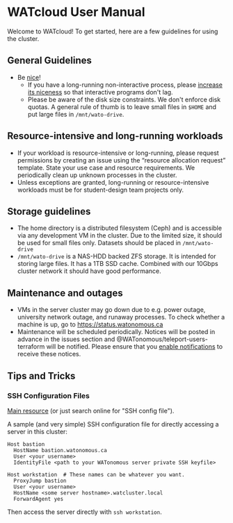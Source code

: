 # WATcloud User Manual

Welcome to WATcloud! To get started, here are a few guidelines for using the cluster.

## General Guidelines

- Be [nice](https://man7.org/linux/man-pages/man2/nice.2.html)!
  - If you have a long-running non-interactive process, please [increase its niceness](https://www.tecmint.com/set-linux-process-priority-using-nice-and-renice-commands/) so that interactive programs don't lag.
  - Please be aware of the disk size constraints. We don't enforce disk quotas. A general rule of thumb is to leave small files in `$HOME` and put large files in `/mnt/wato-drive`.

## Resource-intensive and long-running workloads

- If your workload is resource-intensive or long-running, please request permissions by creating an issue using the “resource allocation request” template. State your use case and resource requirements. We periodically clean up unknown processes in the cluster.
- Unless exceptions are granted, long-running or resource-intensive workloads must be for student-design team projects only.

## Storage guidelines

- The home directory is a distributed filesystem (Ceph) and is accessible via any development VM in the cluster. Due to the limited size, it should be used for small files only. Datasets should be placed in `/mnt/wato-drive`
- `/mnt/wato-drive` is a NAS-HDD backed ZFS storage. It is intended for storing large files. It has a 1TB SSD cache. Combined with our 10Gbps cluster network it should have good performance.

## Maintenance and outages

- VMs in the server cluster may go down due to e.g. power outage, university network outage, and runaway processes. To check whether a machine is up, go to https://status.watonomous.ca
- Maintenance will be scheduled periodically. Notices will be posted in advance in the issues section and @WATonomous/teleport-users-terraform will be notified. Please ensure that you [enable notifications](https://docs.github.com/en/account-and-profile/managing-subscriptions-and-notifications-on-github/setting-up-notifications/configuring-notifications) to receive these notices.

## Tips and Tricks

### SSH Configuration Files

[Main resource](https://www.ssh.com/academy/ssh/config) (or just search online for "SSH config file").

A sample (and very simple) SSH configuration file for directly accessing a server in this cluster:

```ssh
Host bastion
  HostName bastion.watonomous.ca
  User <your username>
  IdentityFile <path to your WATonomous server private SSH keyfile>

Host workstation  # These names can be whatever you want.
  ProxyJump bastion
  User <your username>
  HostName <some server hostname>.watcluster.local
  ForwardAgent yes
```

Then access the server directly with `ssh workstation`.

